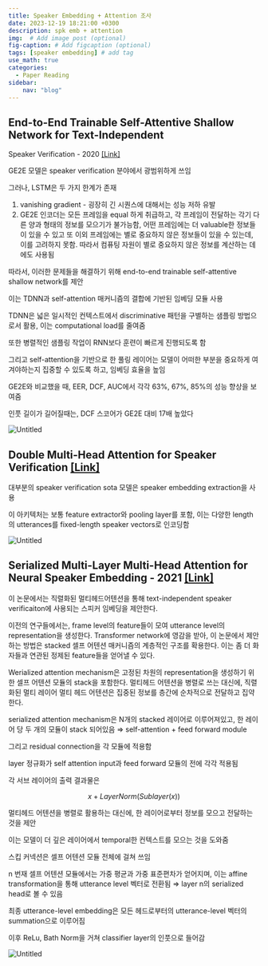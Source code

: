 ```yaml
---
title: Speaker Embedding + Attention 조사
date: 2023-12-19 18:21:00 +0300
description: spk emb + attention
img:  # Add image post (optional)
fig-caption: # Add figcaption (optional)
tags: [speaker embedding] # add tag
use_math: true
categories:
  - Paper Reading
sidebar:
    nav: "blog"
---
```

## End-to-End Trainable Self-Attentive Shallow Network for Text-Independent
Speaker Verification - 2020 [[Link]](https://arxiv.org/ftp/arxiv/papers/2008/2008.06146.pdf)

GE2E 모델은 speaker verification 분야에서 광범위하게 쓰임

그러나, LSTM은 두 가지 한계가 존재 
1) vanishing gradient - 굉장히 긴 시퀀스에 대해서는 성능 저하 유발
2) GE2E 인코더는 모든 프레임을 equal 하게 취급하고, 각 프레임이 전달하는 각기 다른 양과 형태의 정보를 모으기가 불가능함, 어떤 프레임에는 더 valuable한 정보들이 있을 수 있고 또 이외 프레임에는 별로 중요하지 않은 정보들이 있을 수 있는데, 이를 고려하지 못함. 따라서 컴퓨팅 자원이 별로 중요하지 않은 정보를 계산하는 데에도 사용됨

따라서, 이러한 문제들을 해결하기 위해 end-to-end trainable self-attentive shallow network를 제안

이는 TDNN과 self-attention 매커니즘의 결합에 기반된 임베딩 모듈 사용

TDNN은 넓은 일시적인 컨텍스트에서 discriminative 패턴을 구별하는 샘플링 방법으로서 활용, 이는 computational load를 줄여줌

또한 병렬적인 샘플링 작업이 RNN보다 훈련이 빠르게 진행되도록 함

그리고 self-attention을 기반으로 한 풀링 레이어는 모델이 어떠한 부분을 중요하게 여겨야하는지 집중할 수 있도록 하고, 임베딩 효율을 높임

GE2E와 비교했을 때, EER, DCF, AUC에서 각각 63%, 67%, 85%의 성능 향상을 보여줌

인풋 길이가 길어질때는, DCF 스코어가 GE2E 대비 17배 높았다

![Untitled](https://prod-files-secure.s3.us-west-2.amazonaws.com/c5122a34-e0ea-4e49-a2f7-079b27e47585/2b2f8c68-4b4f-4953-b40b-f2351eea6c42/Untitled.png)

## Double Multi-Head Attention for Speaker Verification [[Link]](https://arxiv.org/pdf/2007.13199v1.pdf)

대부분의 speaker verification sota 모델은 speaker embedding extraction을 사용

이 아키텍처는 보통 feature extractor와 pooling layer를 포함, 이는 다양한 length의 utterances를 fixed-length speaker vectors로 인코딩함

![Untitled](https://prod-files-secure.s3.us-west-2.amazonaws.com/c5122a34-e0ea-4e49-a2f7-079b27e47585/23764e42-5502-4cc6-85f1-852c833e09e9/Untitled.png)

## Serialized Multi-Layer Multi-Head Attention for Neural Speaker Embedding - 2021 [[Link]](https://arxiv.org/pdf/2107.06493v1.pdf)

이 논문에서는 직렬화된 멀티헤드어텐션을 통해 text-independent speaker verificaiton에 사용되는 스피커 임베딩을 제안한다.

이전의 연구들에서는, frame level의 feature들이 모여 utterance level의 representation을 생성한다. Transformer network에 영감을 받아, 이 논문에서 제안하는 방법은 stacked 셀프 어텐션 매커니즘의 계층적인 구조를 확용한다. 이는 좀 더 화자들과 연관된 정제된 feature들을 얻어낼 수 있다.

Werialized attention mechanism은 고정된 차원의 representation을 생성하기 위한 셀프 어텐션 모듈의 stack을 포함한다. 멀티헤드 어텐션을 병렬로 쓰는 대신에, 직렬화된 멀티 레이어 멀티 헤드 어텐션은 집중된 정보를 층간에 순차적으로 전달하고 집약한다. 

serialized attention mechanism은 N개의 stacked 레이어로 이루어져있고, 한 레이어 당 두 개의 모듈이 stack 되어있음 ⇒ self-attention + feed forward module

그리고 residual connection을 각 모듈에 적용함

layer 정규화가 self attention input과 feed forward 모듈의 전에 각각 적용됨

각 서브 레이어의 출력 결과물은 

$$
x +LayerNorm(Sublayer(x))
$$

멀티헤드 어텐션을 병렬로 활용하는 대신에, 한 레이어로부터 정보를 모으고 전달하는 것을 제안

이는 모델이 더 깊은 레이어에서 temporal한 컨텍스트를 모으는 것을 도와줌

스킵 커넥션은 셀프 어텐션 모듈 전체에 걸쳐 쓰임

n 번재 셀프 어텐션 모듈에서는 가중 평균과 가중 표준편차가 얻어지며, 이는 affine transformation을 통해 utterance level 벡터로 전환됨 ⇒ layer n의 serialized head로 볼 수 있음

최종 utterance-level embedding은 모든 헤드로부터의 utterance-level 벡터의 summation으로 이루어짐

이후 ReLu, Bath Norm을 거쳐 classifier layer의 인풋으로 들어감

![Untitled](https://prod-files-secure.s3.us-west-2.amazonaws.com/c5122a34-e0ea-4e49-a2f7-079b27e47585/cbb75607-d6ab-4e54-9ccc-ea60c1d223e0/Untitled.png)